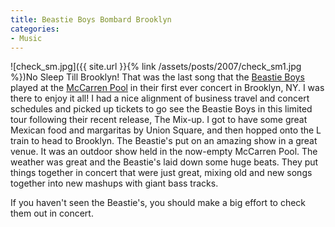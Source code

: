 ```yaml
---
title: Beastie Boys Bombard Brooklyn
categories:
- Music
---
```


![check_sm.jpg]({{ site.url }}{% link /assets/posts/2007/check_sm1.jpg %})No Sleep Till Brooklyn! That was the last song that the [Beastie Boys](http://www.beastieboys.com/) played at the [McCarren Pool](http://www.mccarrenpark.com/) in their first ever concert in Brooklyn, NY. I was there to enjoy it all!
I had a nice alignment of business travel and concert schedules and picked up tickets to go see the Beastie Boys in this limited tour following their recent release, The Mix-up. I got to have some great Mexican food and margaritas by Union Square, and then hopped onto the L train to head to Brooklyn. The Beastie's put on an amazing show in a great venue. It was an outdoor show held in the now-empty McCarren Pool. The weather was great and the Beastie's laid down some huge beats. They put things together in concert that were just great, mixing old and new songs together into new mashups with giant bass tracks.

If you haven't seen the Beastie's, you should make a big effort to check them out in concert.
